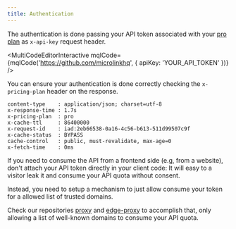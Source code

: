 ```yaml
---
title: Authentication
---
```


The authentication is done passing your API token associated with your [pro plan](/#pricing) as `x-api-key` request header.

<MultiCodeEditorInteractive mqlCode={mqlCode('https://github.com/microlinkhq', { apiKey: 'YOUR_API_TOKEN' })} />

You can ensure your authentication is done correctly checking the `x-pricing-plan` header on the response.

```headers{3}
content-type    : application/json; charset=utf-8
x-response-time : 1.7s
x-pricing-plan  : pro
x-cache-ttl     : 86400000
x-request-id    : iad:2eb66538-0a16-4c56-b613-511d99507c9f
x-cache-status  : BYPASS
cache-control   : public, must-revalidate, max-age=0
x-fetch-time    : 0ms
```

If you need to consume the API from a frontend side (e.g, from a website), don't attach your API token directly in your client code: It will easy to a visitor leak it and consume your API quota without consent.

Instead, you need to setup a mechanism to just allow consume your token for a allowed list of trusted domains. 

Check our repositories [proxy](https://github.com/microlinkhq/proxy) and [edge-proxy](https://github.com/microlinkhq/edge-proxy) to accomplish that, only allowing a list of well-known domains to consume your API quota.
